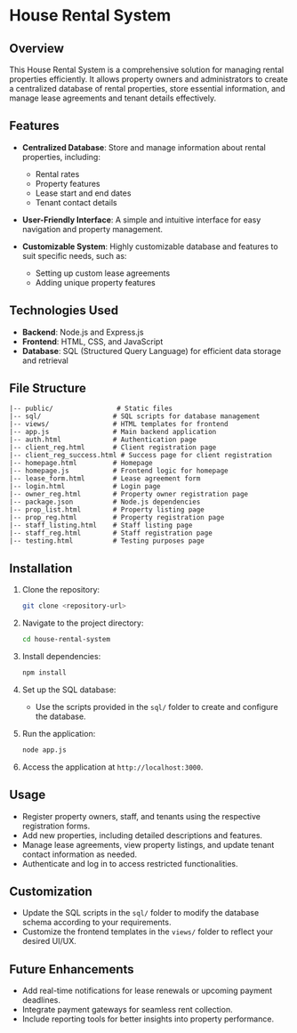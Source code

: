 # House Rental System

## Overview
This House Rental System is a comprehensive solution for managing rental properties efficiently. It allows property owners and administrators to create a centralized database of rental properties, store essential information, and manage lease agreements and tenant details effectively.

## Features
- **Centralized Database**: Store and manage information about rental properties, including:
  - Rental rates
  - Property features
  - Lease start and end dates
  - Tenant contact details

- **User-Friendly Interface**: A simple and intuitive interface for easy navigation and property management.

- **Customizable System**: Highly customizable database and features to suit specific needs, such as:
  - Setting up custom lease agreements
  - Adding unique property features

## Technologies Used
- **Backend**: Node.js and Express.js
- **Frontend**: HTML, CSS, and JavaScript
- **Database**: SQL (Structured Query Language) for efficient data storage and retrieval

## File Structure
```
|-- public/                # Static files
|-- sql/                  # SQL scripts for database management
|-- views/                # HTML templates for frontend
|-- app.js                # Main backend application
|-- auth.html             # Authentication page
|-- client_reg.html       # Client registration page
|-- client_reg_success.html # Success page for client registration
|-- homepage.html         # Homepage
|-- homepage.js           # Frontend logic for homepage
|-- lease_form.html       # Lease agreement form
|-- login.html            # Login page
|-- owner_reg.html        # Property owner registration page
|-- package.json          # Node.js dependencies
|-- prop_list.html        # Property listing page
|-- prop_reg.html         # Property registration page
|-- staff_listing.html    # Staff listing page
|-- staff_reg.html        # Staff registration page
|-- testing.html          # Testing purposes page
```

## Installation
1. Clone the repository:
   ```bash
   git clone <repository-url>
   ```

2. Navigate to the project directory:
   ```bash
   cd house-rental-system
   ```

3. Install dependencies:
   ```bash
   npm install
   ```

4. Set up the SQL database:
   - Use the scripts provided in the `sql/` folder to create and configure the database.

5. Run the application:
   ```bash
   node app.js
   ```

6. Access the application at `http://localhost:3000`.

## Usage
- Register property owners, staff, and tenants using the respective registration forms.
- Add new properties, including detailed descriptions and features.
- Manage lease agreements, view property listings, and update tenant contact information as needed.
- Authenticate and log in to access restricted functionalities.

## Customization
- Update the SQL scripts in the `sql/` folder to modify the database schema according to your requirements.
- Customize the frontend templates in the `views/` folder to reflect your desired UI/UX.

## Future Enhancements
- Add real-time notifications for lease renewals or upcoming payment deadlines.
- Integrate payment gateways for seamless rent collection.
- Include reporting tools for better insights into property performance.

